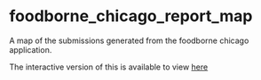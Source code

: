 foodborne_chicago_report_map
============================

A map of the submissions generated from the foodborne chicago application.  

The interactive version of this is available to view [here](http://bl.ocks.org/corynissen/raw/4985272b0a6a6a35af20/)
